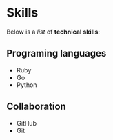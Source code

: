 # Skills

Below is a _list_ of **technical skills**:

## Programing languages
- Ruby
- Go
- Python

## Collaboration
- GitHub
- Git
